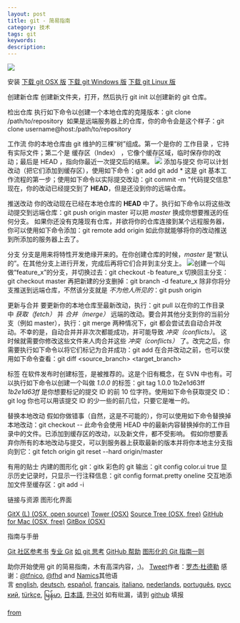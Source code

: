 ```yaml
---
layout: post
title: git - 简易指南
category: 技术
tags: git
keywords: 
description: 
---
```



![](http://upload-images.jianshu.io/upload_images/1174946-ff74b5449335a2c0.png?imageMogr2/auto-orient/strip%7CimageView2/2/w/1240)

安装
[下载 git OSX 版](http://code.google.com/p/git-osx-installer/downloads/list?can=3)
[下载 git Windows 版](http://code.google.com/p/msysgit/downloads/list?can=3)
[下载 git Linux 版](http://book.git-scm.com/2_installing_git.html)

创建新仓库
创建新文件夹，打开，然后执行 git init
以创建新的 git 仓库。

检出仓库
执行如下命令以创建一个本地仓库的克隆版本：git clone /path/to/repository
 如果是远端服务器上的仓库，你的命令会是这个样子：git clone username@host:/path/to/repository

工作流
你的本地仓库由 git 维护的三棵“树”组成。第一个是你的 工作目录
，它持有实际文件；第二个是 缓存区（Index）
，它像个缓存区域，临时保存你的改动；最后是 HEAD
，指向你最近一次提交后的结果。
![](http://upload-images.jianshu.io/upload_images/1174946-baaba61fa473a8db.png?imageMogr2/auto-orient/strip%7CimageView2/2/w/1240)
添加与提交
你可以计划改动（把它们添加到缓存区），使用如下命令：git add <filename>
git add *
这是 git 基本工作流程的第一步；使用如下命令以实际提交改动：git commit -m "代码提交信息"
现在，你的改动已经提交到了 **HEAD**，但是还没到你的远端仓库。

推送改动
你的改动现在已经在本地仓库的 **HEAD** 中了。执行如下命令以将这些改动提交到远端仓库：git push origin master
可以把 *master* 换成你想要推送的任何分支。 如果你还没有克隆现有仓库，并欲将你的仓库连接到某个远程服务器，你可以使用如下命令添加：git remote add origin <server>
如此你就能够将你的改动推送到所添加的服务器上去了。

分支
分支是用来将特性开发绝缘开来的。在你创建仓库的时候，*master* 是“默认的”。在其他分支上进行开发，完成后再将它们合并到主分支上。
![](http://upload-images.jianshu.io/upload_images/1174946-d26502e6f8227da2.png?imageMogr2/auto-orient/strip%7CimageView2/2/w/1240)创建一个叫做“feature_x”的分支，并切换过去：git checkout -b feature_x
切换回主分支：git checkout master
再把新建的分支删掉：git branch -d feature_x
除非你将分支推送到远端仓库，不然该分支就是 *不为他人所见的*：git push origin <branch>

更新与合并
要更新你的本地仓库至最新改动，执行：git pull
以在你的工作目录中 *获取（fetch）* 并 *合并（merge）* 远端的改动。要合并其他分支到你的当前分支（例如 master），执行：git merge <branch>
两种情况下，git 都会尝试去自动合并改动。不幸的是，自动合并并非次次都能成功，并可能导致 *冲突（conflicts）*。 这时候就需要你修改这些文件来人肉合并这些 *冲突（conflicts）* 了。改完之后，你需要执行如下命令以将它们标记为合并成功：git add <filename>
在合并改动之前，也可以使用如下命令查看：git diff <source_branch> <target_branch>

标签
在软件发布时创建标签，是被推荐的。这是个旧有概念，在 SVN 中也有。可以执行如下命令以创建一个叫做 *1.0.0* 的标签：git tag 1.0.0 1b2e1d63ff
*1b2e1d63ff* 是你想要标记的提交 ID 的前 10 位字符。使用如下命令获取提交 ID：git log
你也可以用该提交 ID 的少一些的前几位，只要它是唯一的。

替换本地改动
假如你做错事（自然，这是不可能的），你可以使用如下命令替换掉本地改动：git checkout -- <filename>
此命令会使用 HEAD 中的最新内容替换掉你的工作目录中的文件。已添加到缓存区的改动，以及新文件，都不受影响。
假如你想要丢弃你所有的本地改动与提交，可以到服务器上获取最新的版本并将你本地主分支指向到它：git fetch origin
git reset --hard origin/master

有用的贴士
内建的图形化 git：gitk
彩色的 git 输出：git config color.ui true
显示历史记录时，只显示一行注释信息：git config format.pretty oneline
交互地添加文件至缓存区：git add -i

链接与资源
图形化界面

[GitX (L) (OSX, open source)](http://gitx.laullon.com/)
[Tower (OSX)](http://www.git-tower.com/)
[Source Tree (OSX, free)](http://www.sourcetreeapp.com/)
[GitHub for Mac (OSX, free)](http://mac.github.com/)
[GitBox (OSX)](https://itunes.apple.com/gb/app/gitbox/id403388357?mt=12)

指南与手册

[Git 社区参考书](http://book.git-scm.com/)
[专业 Git](http://progit.org/book/)
[如 git 思考](http://think-like-a-git.net/)
[GitHub 帮助](http://help.github.com/)
[图形化的 Git 指南一则](http://marklodato.github.com/visual-git-guide/index-en.html)



助你开始使用 git 的简易指南，木有高深内容，;)。
[Tweet](https://twitter.com/share)作者：[罗杰·杜德勒](http://www.twitter.com/rogerdudler) 感谢：[@tfnico](http://www.twitter.com/tfnico), [@fhd](http://www.twitter.com/fhd) and [Namics](http://www.namics.com/)其他语言 [english](http://www.bootcss.com/p/git-guide/index.html), [deutsch](http://www.bootcss.com/p/git-guide/index.de.html), [español](http://www.bootcss.com/p/git-guide/index.es.html), [français](http://www.bootcss.com/p/git-guide/index.fr.html), [italiano](http://www.bootcss.com/p/git-guide/index.it.html), [nederlands](http://www.bootcss.com/p/git-guide/index.nl.html), [português](http://www.bootcss.com/p/git-guide/index.pt_BR.html), [русский](http://www.bootcss.com/p/git-guide/index.ru.html), [türkçe](http://www.bootcss.com/p/git-guide/index.tr.html), [မြန်မာ](http://www.bootcss.com/p/git-guide/index.my.html), [日本語](http://www.bootcss.com/p/git-guide/index.ja.html), [한국어](http://www.bootcss.com/p/git-guide/index.ko.html) 如有纰漏，请到 [github](https://github.com/rogerdudler/git-guide/issues) 填报

[from](http://www.bootcss.com/p/git-guide/)